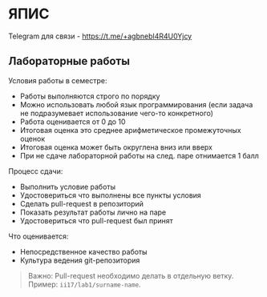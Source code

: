 # ЯПИС

Telegram для связи - https://t.me/+agbnebl4R4U0Yjcy

## Лабораторные работы

Условия работы в семестре:
- Работы выполняются строго по порядку
- Можно использовать любой язык программирования (если задача не подразумевает использование чего-то конкретного)
- Работа оценивается от 0 до 10
- Итоговая оценка это среднее арифметическое промежуточных оценок
- Итоговая оценка может быть округлена вниз или вверх
- При не сдаче лабораторной работы на след. паре отнимается 1 балл


Процесс сдачи:

- Выполнить условие работы
- Удостовериться что выполнены все пункты условия
- Сделать pull-request в репозиторий
- Показать результат работы лично на паре
- Удостовериться что pull-request был принят

Что оценивается:

- Непосредственное качество работы
- Культура ведения git-репозитория

> Важно: Рull-request необходимо делать в отдельную ветку. Пример: `ii17/lab1/surname-name`.

